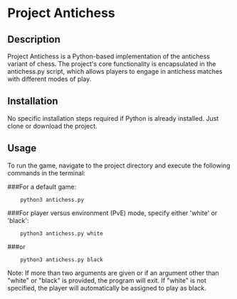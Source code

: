 # Project Antichess
## Description
Project Antichess is a Python-based implementation of the antichess variant of chess. The project's core functionality is encapsulated in the antichess.py script, which allows players to engage in antichess matches with different modes of play.

## Installation
No specific installation steps required if Python is already installed. Just clone or download the project.

## Usage
To run the game, navigate to the project directory and execute the following commands in the terminal:

###For a default game:
```shell
    python3 antichess.py
```

###For player versus environment (PvE) mode, specify either 'white' or 'black':
```shell
    python3 antichess.py white
```
###or
```shell
    python3 antichess.py black
```

Note: If more than two arguments are given or if an argument other than "white" or "black" is provided, the program will exit. If "white" is not specified, the player will automatically be assigned to play as black.

